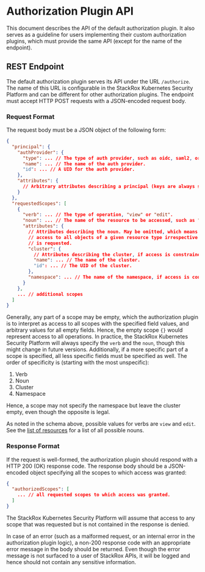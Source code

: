 # Authorization Plugin API

This document describes the API of the default authorization plugin.
It also serves as a guideline for users implementing their custom
authorization plugins, which must provide the same API (except for
the name of the endpoint).

## REST Endpoint

The default authorization plugin serves its API under the URL `/authorize`. The name
of this URL is configurable in the StackRox Kubernetes Security Platform and can
be different for other authorization plugins. The endpoint must accept HTTP POST
requests with a JSON-encoded request body.

### Request Format

The request body must be a JSON object of the following form:
```json
{
  "principal": {
    "authProvider": {
      "type": ... // The type of auth provider, such as oidc, saml2, or api-token.
      "name": ... // The name of the auth provider.
      "id": ... // A UID for the auth provider.
    },
    "attributes": {
      // Arbitrary attributes describing a principal (keys are always strings). Dependent on the auth provider.
    }
  },
  "requestedScopes": [
    {
      "verb": ... // The type of operation, "view" or "edit".
      "noun": ... // The name of the resource to be accessed, such as "Alerts".
      "attributes": {
        // Attributes describing the noun. May be omitted, which means that
        // access to all objects of a given resource type irrespective of attributes
        // is requested.
        "cluster": {
          // Attributes describing the cluster, if access is constrained to a single cluster.
          "name": ... // The name of the cluster.
          "id": ... // The UID of the cluster.
        },
        "namespace": ... // The name of the namespace, if access is constrained to a single namespace.
      }
    },
    ... // additional scopes
  ]
}
```

Generally, any part of a scope may be empty, which the authorization plugin
is to interpret as access to all scopes with the specified field values, and arbitrary values
for all empty fields. Hence, the empty scope `{}` would represent access to all operations.
In practice, the StackRox Kubernetes Security Platform will always specify
the `verb` and the `noun`, though this might change in future versions.
Additionally, if a more specific part of a scope is specified, all less specific
fields must be specified as well. The order of specificity is (starting with the
most unspecific):
1. Verb
2. Noun
3. Cluster
4. Namespace

Hence, a scope may not specify the namespace but leave the cluster empty, even though the
opposite is legal.

As noted in the schema above, possible values for verbs are
`view` and `edit`. See the [list of resources](resources.md) for a list of
all possible nouns.

### Response Format

If the request is well-formed, the authorization plugin should respond with a
HTTP 200 (OK) response code. The response body should be a JSON-encoded
object specifying all the scopes to which access was granted:
```json
{
  "authorizedScopes": [
    ... // all requested scopes to which access was granted.
  ]
}
```

The StackRox Kubernetes Security Platform will assume that access to
any scope that was requested but is not contained in the response is denied.

In case of an error (such as a malformed request, or an internal error in the authorization
plugin logic), a non-200 response code with an appropriate error message in the
body should be returned. Even though the error message is not surfaced to a user
of StackRox APIs, it will be logged and hence should not contain any sensitive
information.
